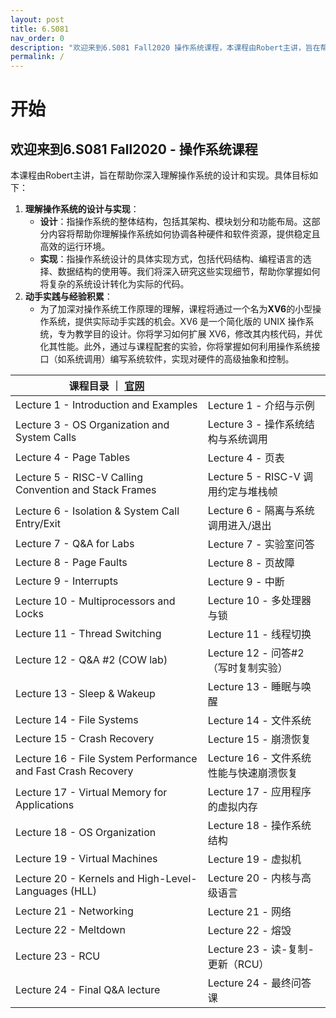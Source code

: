 ```yaml
---
layout: post
title: 6.S081
nav_order: 0
description: "欢迎来到6.S081 Fall2020 操作系统课程，本课程由Robert主讲，旨在帮助你深入理解操作系统的设计和实现。"
permalink: /
---
```



# 开始

## **欢迎来到6.S081 Fall2020 - 操作系统课程**

本课程由Robert主讲，旨在帮助你深入理解操作系统的设计和实现。具体目标如下：

1. **理解操作系统的设计与实现**：
   - **设计**：指操作系统的整体结构，包括其架构、模块划分和功能布局。这部分内容将帮助你理解操作系统如何协调各种硬件和软件资源，提供稳定且高效的运行环境。
   - **实现**：指操作系统设计的具体实现方式，包括代码结构、编程语言的选择、数据结构的使用等。我们将深入研究这些实现细节，帮助你掌握如何将复杂的系统设计转化为实际的代码。
2. **动手实践与经验积累**：
   - 为了加深对操作系统工作原理的理解，课程将通过一个名为**XV6**的小型操作系统，提供实际动手实践的机会。XV6 是一个简化版的 UNIX 操作系统，专为教学目的设计。你将学习如何扩展 XV6，修改其内核代码，并优化其性能。此外，通过与课程配套的实验，你将掌握如何利用操作系统接口（如系统调用）编写系统软件，实现对硬件的高级抽象和控制。

| 课程目录 ｜ [官网](https://pdos.csail.mit.edu/6.828/2020/schedule.html) |                                         |
| ------------------------------------------------------------ | --------------------------------------- |
| Lecture 1 - Introduction and Examples                        | Lecture 1 - 介绍与示例                  |
| Lecture 3 - OS Organization and System Calls                 | Lecture 3 - 操作系统结构与系统调用      |
| Lecture 4 - Page Tables                                      | Lecture 4 - 页表                        |
| Lecture 5 - RISC-V Calling Convention and Stack Frames       | Lecture 5 - RISC-V 调用约定与堆栈帧     |
| Lecture 6 - Isolation & System Call Entry/Exit               | Lecture 6 - 隔离与系统调用进入/退出     |
| Lecture 7 - Q&A for Labs                                     | Lecture 7 - 实验室问答                  |
| Lecture 8 - Page Faults                                      | Lecture 8 - 页故障                      |
| Lecture 9 - Interrupts                                       | Lecture 9 - 中断                        |
| Lecture 10 - Multiprocessors and Locks                       | Lecture 10 - 多处理器与锁               |
| Lecture 11 - Thread Switching                                | Lecture 11 - 线程切换                   |
| Lecture 12 - Q&A #2 (COW lab)                                | Lecture 12 - 问答#2（写时复制实验）     |
| Lecture 13 - Sleep & Wakeup                                  | Lecture 13 - 睡眠与唤醒                 |
| Lecture 14 - File Systems                                    | Lecture 14 - 文件系统                   |
| Lecture 15 - Crash Recovery                                  | Lecture 15 - 崩溃恢复                   |
| Lecture 16 - File System Performance and Fast Crash Recovery | Lecture 16 - 文件系统性能与快速崩溃恢复 |
| Lecture 17 - Virtual Memory for Applications                 | Lecture 17 - 应用程序的虚拟内存         |
| Lecture 18 - OS Organization                                 | Lecture 18 - 操作系统结构               |
| Lecture 19 - Virtual Machines                                | Lecture 19 - 虚拟机                     |
| Lecture 20 - Kernels and High-Level-Languages (HLL)          | Lecture 20 - 内核与高级语言             |
| Lecture 21 - Networking                                      | Lecture 21 - 网络                       |
| Lecture 22 - Meltdown                                        | Lecture 22 - 熔毁                       |
| Lecture 23 - RCU                                             | Lecture 23 - 读-复制-更新（RCU）        |
| Lecture 24 - Final Q&A lecture                               | Lecture 24 - 最终问答课                 |


